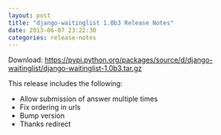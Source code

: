 ```yaml
---
layout: post
title: "django-waitinglist 1.0b3 Release Notes"
date: 2013-06-07 23:22:30
categories: release-notes
---
```


Download: <https://pypi.python.org/packages/source/d/django-waitinglist/django-waitinglist-1.0b3.tar.gz>

This release includes the following:

* Allow submission of answer multiple times
* Fix ordering in urls
* Bump version
* Thanks redirect
